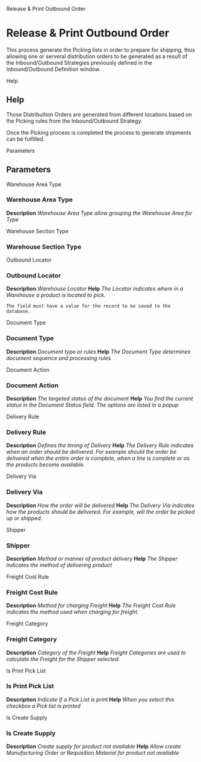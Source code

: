 
Release & Print Outbound Order
# Release & Print Outbound Order


This process generate the Picking lists in order to prepare for shipping, thus allowing one or serveral distribution orders to be generated as a result of the Inbound/Outbound Strategies previously defined in the Inbound/Outbound Definition window.

Help
## Help

Those Distribuition Orders are generated from different locations based on the Picking rules from the Inbound/Outbound Strategy.

Once the Picking process is completed the process to generate shipments can be fulfilled.

Parameters
## Parameters


Warehouse Area Type
### Warehouse Area Type

**Description**
 *Warehouse Area Type allow grouping the Warehouse Area for Type*

Warehouse Section Type
### Warehouse Section Type


Outbound Locator
### Outbound Locator

**Description**
 *Warehouse Locator*
**Help**
 *The Locator indicates where in a Warehouse a product is located to pick.*

```
The field must have a value for the record to be saved to the database.
```
Document Type
### Document Type

**Description**
 *Document type or rules*
**Help**
 *The Document Type determines document sequence and processing rules*

Document Action
### Document Action

**Description**
 *The targeted status of the document*
**Help**
 *You find the current status in the Document Status field. The options are listed in a popup*

Delivery Rule
### Delivery Rule

**Description**
 *Defines the timing of Delivery*
**Help**
 *The Delivery Rule indicates when an order should be delivered. For example should the order be delivered when the entire order is complete, when a line is complete or as the products become available.*

Delivery Via
### Delivery Via

**Description**
 *How the order will be delivered*
**Help**
 *The Delivery Via indicates how the products should be delivered. For example, will the order be picked up or shipped.*

Shipper
### Shipper

**Description**
 *Method or manner of product delivery*
**Help**
 *The Shipper indicates the method of delivering product*

Freight Cost Rule
### Freight Cost Rule

**Description**
 *Method for charging Freight*
**Help**
 *The Freight Cost Rule indicates the method used when charging for freight.*

Freight Category
### Freight Category

**Description**
 *Category of the Freight*
**Help**
 *Freight Categories are used to calculate the Freight for the Shipper selected*

Is Print Pick List
### Is Print Pick List

**Description**
 *Indicate if a Pick List is print*
**Help**
 *When you select this checkbox a Pick list is printed*

Is Create Supply
### Is Create Supply

**Description**
 *Create supply for product not available*
**Help**
 *Allow create Manufacturing Order or Requisition Material for product not available*
